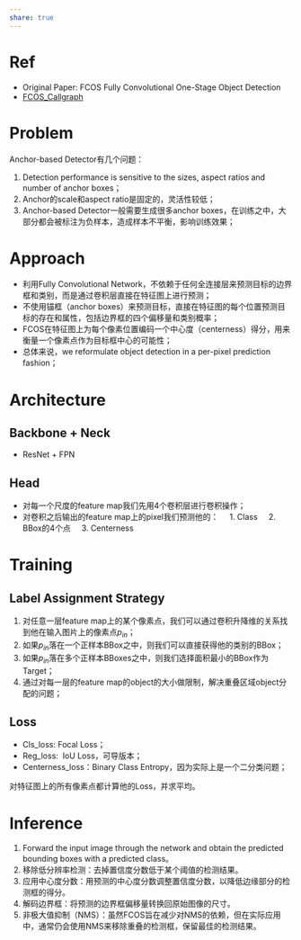 ```yaml
---
share: true
---
```


# Ref

- Original Paper: FCOS Fully Convolutional One-Stage Object Detection
- [FCOS_Callgraph](https://1drv.ms/u/s!AoE-r_P7l4j3g4U_qa2MiCnoafTX-Q?e=mvDtJk)

# Problem

Anchor-based Detector有几个问题：
1. Detection performance is sensitive to the sizes, aspect ratios and number of anchor boxes；
2. Anchor的scale和aspect ratio是固定的，灵活性较低；
3. Anchor-based Detector一般需要生成很多anchor boxes，在训练之中，大部分都会被标注为负样本，造成样本不平衡，影响训练效果；

# Approach

- 利用Fully Convolutional Network，不依赖于任何全连接层来预测目标的边界框和类别，而是通过卷积层直接在特征图上进行预测；
- 不使用锚框（anchor boxes）来预测目标，直接在特征图的每个位置预测目标的存在和属性，包括边界框的四个偏移量和类别概率；
- FCOS在特征图上为每个像素位置编码一个中心度（centerness）得分，用来衡量一个像素点作为目标框中心的可能性；
- 总体来说，we reformulate object detection in a per-pixel prediction fashion；  

# Architecture  

## Backbone + Neck

- ResNet + FPN

## Head

- 对每一个尺度的feature map我们先用4个卷积层进行卷积操作；
- 对卷积之后输出的feature map上的pixel我们预测他的：
    1. Class
    2. BBox的4个点
    3. Centerness  

# Training

## Label Assignment Strategy

1. 对任意一层feature map上的某个像素点，我们可以通过卷积升降维的关系找到他在输入图片上的像素点$p_{in}$；
2. 如果$p_{in}$落在一个正样本BBox之中，则我们可以直接获得他的类别的BBox；
3. 如果$p_{in}$落在多个正样本BBoxes之中，则我们选择面积最小的BBox作为Target；
4. 通过对每一层的feature map的object的大小做限制，解决重叠区域object分配的问题；

## Loss

- Cls_loss: Focal Loss；
- Reg_loss:  IoU Loss，可导版本；
- Centerness_loss：Binary Class Entropy，因为实际上是一个二分类问题；

对特征图上的所有像素点都计算他的Loss，并求平均。

# Inference

1. Forward the input image through the network and obtain the predicted bounding boxes with a predicted class。
2. 移除低分辨率检测：去掉置信度分数低于某个阈值的检测结果。
3. 应用中心度分数：用预测的中心度分数调整置信度分数，以降低边缘部分的检测框的得分。
4. 解码边界框：将预测的边界框偏移量转换回原始图像的尺寸。
5. 非极大值抑制（NMS）：虽然FCOS旨在减少对NMS的依赖，但在实际应用中，通常仍会使用NMS来移除重叠的检测框，保留最佳的检测结果。